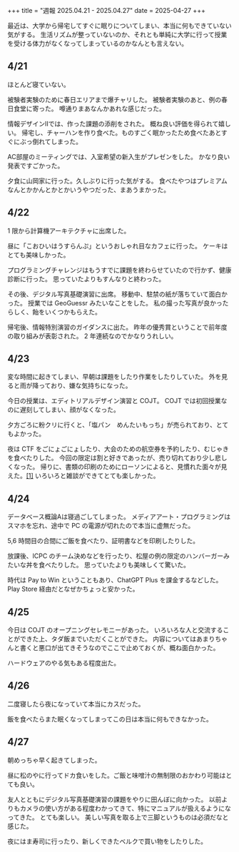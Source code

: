 +++
title = "週報 2025.04.21 - 2025.04.27"
date = 2025-04-27
+++

最近は、大学から帰宅してすぐに眠りについてしまい、本当に何もできていない気がする。
生活リズムが整っていないのか、それとも単純に大学に行って授業を受ける体力がなくなってしまっているのかなんとも言えない。

## 4/21

ほとんど寝ていない。

被験者実験のために春日エリアまで爆チャリした。
被験者実験のあと、例の春日食堂に寄った。
噂通りまあなんかあれな感じだった。

情報デザインIIでは、作った課題の添削をされた。
概ね良い評価を得られて嬉しい。
帰宅し、チャーハンを作り食べた。ものすごく眠かったため食べたあとすぐにぶっ倒れてしまった。

AC部屋のミーティングでは、入室希望の新入生がプレゼンをした。
かなり良い発表ですごかった。

夕食に山岡家に行った。久しぶりに行った気がする。
食べたやつはプレミアムなんとかかんとかとかいうやつだった、まあうまかった。

## 4/22

1 限から計算機アーキテクチャに出席した。

昼に「こおひいはうすらんぷ」というおしゃれ目なカフェに行った。
ケーキはとても美味しかった。

プログラミングチャレンジはもうすでに課題を終わらせていたので行かず、健康診断に行った。
思っていたよりもすんなりと終わった。

その後、デジタル写真基礎演習に出席。
移動中、駐禁の紙が落ちていて面白かった。
授業では GeoGuessr みたいなことをした。
私の撮った写真が良かったらしく、飴をいくつかもらえた。

帰宅後、情報特別演習のガイダンスに出た。
昨年の優秀賞ということで前年度の取り組みが表彰された。
2 年連続なのでかなりうれしい。

## 4/23

変な時間に起きてしまい、早朝は課題をしたり作業をしたりしていた。
外を見ると雨が降っており、嫌な気持ちになった。

今日の授業は、エディトリアルデザイン演習と COJT。
COJT では初回授業なのに遅刻してしまい、顔がなくなった。

夕方ごろに粉クリに行くと、「塩パン　めんたいもっち」が売られており、とてもよかった。

夜は CTF をごにょごにょしたり、大会のための航空券を予約したり、むじゃきを食べたりした。
今回の限定は割と好きであったが、売り切れており少し悲しくなった。
帰りに、書類の印刷のためにローソンによると、見慣れた面々が見えた。[[1]](https://x.com/iorin__io/status/1915044611866898834)
いろいろと雑談ができてとても楽しかった。

## 4/24

データベース概論Aは寝過ごしてしまった。
メディアアート・プログラミングはスマホを忘れ、途中で PC の電源が切れたので本当に虚無だった。

5,6 時間目の合間にご飯を食べたり、証明書などを印刷したりした。

放課後、ICPC のチーム決めなどを行ったり、松屋の例の限定のハンバーガーみたいな丼を食べたりした。
思っていたよりも美味しくて驚いた。

時代は Pay to Win ということもあり、ChatGPT Plus を課金するなどした。
Play Store 経由だとなぜかちょっと安かった。

## 4/25

今日は COJT のオープニングセレモニーがあった。
いろいろな人と交流することができた上、タダ飯までいただくことができた。
内容についてはあまりちゃんと書くと悪口が出てきそうなのでここで止めておくが、概ね面白かった。

ハードウェアのやる気もある程度出た。

## 4/26

二度寝したら夜になっていて本当にカスだった。

飯を食べたらまた眠くなってしまってこの日は本当に何もできなかった。

## 4/27

朝めっちゃ早く起きてしまった。

昼に松のやに行ってドカ食いをした。ご飯と味噌汁の無制限のおかわり可能はとても良い。

友人とともにデジタル写真基礎演習の課題をやりに田んぼに向かった。
以前よりもカメラの使い方がある程度わかってきて、特にマニュアルが扱えるようになってきた。
とても楽しい。
美しい写真を取る上で三脚というものは必須だなと感じた。

夜にはま寿司に行ったり、新しくできたベルクで買い物をしたりした。
